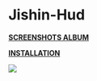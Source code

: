 # Jishin-Hud

**[SCREENSHOTS ALBUM](https://imgur.com/a/hlCAv)** 

**[INSTALLATION](https://imgur.com/a/w3Ah6)**

![](https://i.imgur.com/c4TdO8m.jpg)